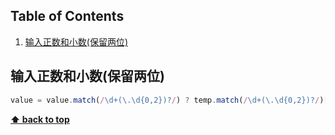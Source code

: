 ## Table of Contents

1. [输入正数和小数(保留两位)](<#输入正数和小数(保留两位)>)

## 输入正数和小数(保留两位)

```javascript
value = value.match(/\d+(\.\d{0,2})?/) ? temp.match(/\d+(\.\d{0,2})?/)[0] : '';
```

**[⬆ back to top](#table-of-contents)**
